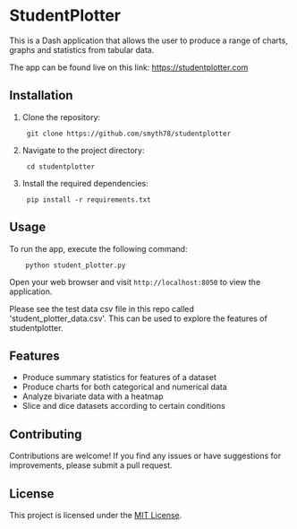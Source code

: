 # StudentPlotter

This is a Dash application that allows the user to produce a range of charts, graphs and statistics from tabular data.

The app can be found live on this link: https://studentplotter.com

## Installation

1. Clone the repository:

        git clone https://github.com/smyth78/studentplotter


2. Navigate to the project directory:

        cd studentplotter


3. Install the required dependencies:


        pip install -r requirements.txt

## Usage

To run the  app, execute the following command:


        python student_plotter.py

Open your web browser and visit `http://localhost:8050` to view the application.

Please see the test data csv file in this repo called 'student_plotter_data.csv'. This can be used to explore the features of studentplotter.

## Features

- Produce summary statistics for features of a dataset
- Produce charts for both categorical and numerical data
- Analyze bivariate data with a heatmap
- Slice and dice datasets according to certain conditions

## Contributing

Contributions are welcome! If you find any issues or have suggestions for improvements, please submit a pull request.

## License

This project is licensed under the [MIT License](LICENSE).

  
